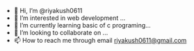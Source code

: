 - 👋 Hi, I’m @riyakush0611
- 👀 I’m interested in web development ...
- 🌱 I’m currently learning  basic of c programing...
- 💞️ I’m looking to collaborate on ...
- 📫 How to reach me through email riyakush0611@gmail.com

<!---
riyakush0611/riyakush0611 is a ✨ special ✨ repository because its `README.md` (this file) appears on your GitHub profile.
You can click the Preview link to take a look at your changes.
--->
